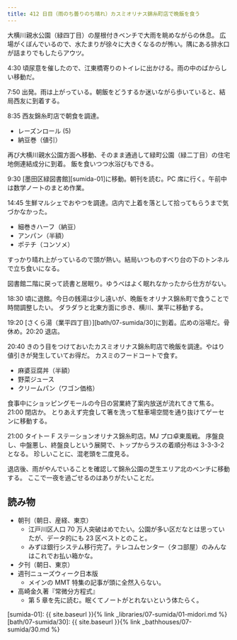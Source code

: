 ```yaml
---
title: 412 日目（雨のち曇りのち晴れ）カスミオリナス錦糸町店で晩飯を食う
---
```


大横川親水公園（緑四丁目）の屋根付きベンチで大雨を眺めながらの休息。
広場がくぼんでいるので、水たまりが徐々に大きくなるのが怖い。隅にある排水口が詰まりでもしたらアウツ。

4:30 頃尿意を催したので、江東橋寄りのトイレに出かける。雨の中のばからしい移動だ。

7:50 出発。雨は上がっている。朝飯をどうするか迷いながら歩いていると、結局西友に到着する。

8:35 西友錦糸町店で朝食を調達。

* レーズンロール (5)
* 納豆巻（値引）

再び大横川親水公園方面へ移動、そのまま通過して緑町公園（緑二丁目）の住宅地側連結成分に到着。
飯を食いつつ水浴びもできる。

9:30 [墨田区緑図書館][sumida-01]に移動。朝刊を読む。PC 席に行く。午前中は数学ノートのまとめ作業。

14:45 生鮮マルシェでおやつを調達。店内で上着を落として拾ってもらうまで気づかなかった。

* 細巻きハーフ（納豆）
* アンパン（半額）
* ポテチ（コンソメ）

すっかり晴れ上がっているので頭が熱い。結局いつものすべり台の下のトンネルで立ち食いになる。

図書館二階に戻って読書と居眠り。ゆうべはよく眠れなかったから仕方がない。

18:30 頃に退館。今日の銭湯は少し遠いが、晩飯をオリナス錦糸町で食うことで時間調整したい。
ダラダラと北東方面に歩き、横川、業平に移動する。

19:20 [さくら湯（業平四丁目）][bath/07-sumida/30]に到着。広めの浴場だ。骨休め。20:20 退店。

20:40 きのう目をつけておいたカスミオリナス錦糸町店で晩飯を調達。やはり値引きが発生していてお得だ。
カスミのフードコートで食す。

* 麻婆豆腐丼（半額）
* 野菜ジュース
* クリームパン（ワゴン価格）

食事中にショッピングモールの今日の営業終了案内放送が流れてきて焦る。21:00 閉店か。
とりあえず完食して箸を洗って駐車場空間を通り抜けてゲーセンに移動する。

21:00 タイトー F ステーションオリナス錦糸町店。MJ プロ卓東風戦。
序盤良し、中盤悪し、終盤良しという展開で、トップからラスの着順分布は 3-3-3-2 となる。
珍しいことに、混老頭を二度見る。

退店後、雨がやんでいることを確認して錦糸公園の芝生エリア北のベンチに移動する。
ここで一夜を過ごせるのはありがたいことだ。

## 読み物

* 朝刊（朝日、産経、東京）
  * 江戸川区人口 70 万人突破はめでたい。公園が多い区だなとは思っていたが、データ的にも 23 区ベストとのこと。
  * みずほ銀行システム移行完了。テレコムセンター（タコ部屋）のみんなはこれでお払い箱かな。
* 夕刊（朝日、東京）
* 週刊ニューズウィーク日本版
  * メインの MMT 特集の記事が頭に全然入らない。
* 高崎金久著『常微分方程式』
  * 第 5 章を先に読む。眠くてノートがとれないという体たらく。

[sumida-01]: {{ site.baseurl }}{% link _libraries/07-sumida/01-midori.md %}
[bath/07-sumida/30]: {{ site.baseurl }}{% link _bathhouses/07-sumida/30.md %}
